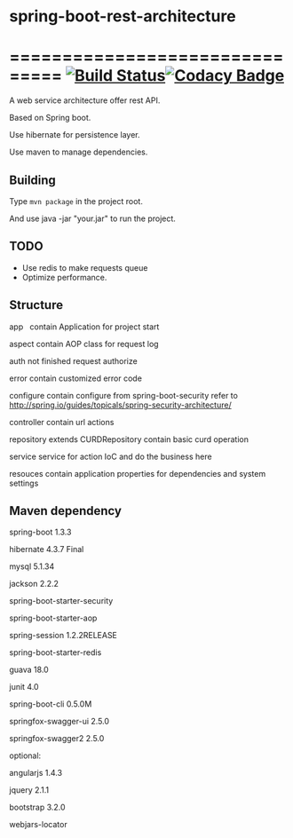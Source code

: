 # spring-boot-rest-architecture
===============================
[![Build Status](https://travis-ci.org/AlanJager/spring-boot-rest-architecture.svg?branch=master)](https://travis-ci.org/AlanJager/spring-boot-rest-architecture)[![Codacy Badge](https://api.codacy.com/project/badge/Grade/ebb41d89cdcd420e82683e1cbdba29f5)](https://www.codacy.com/app/873863981/spring-boot-rest-architecture?utm_source=github.com&amp;utm_medium=referral&amp;utm_content=AlanJager/spring-boot-rest-architecture&amp;utm_campaign=Badge_Grade)
===============================
A web service architecture offer rest API.  

Based on Spring boot.  

Use hibernate for persistence layer.  

Use maven to manage dependencies.  


Building
--------

Type `mvn package` in the project root.  

And use java -jar "your.jar" to run the project.  

TODO
----

* Use redis to make requests queue
* Optimize performance.

Structure
---------
app     contain Application for project start    

aspect  contain AOP class for request log  

auth    not finished request authorize  

error   contain customized error code  

configure    contain configure from spring-boot-security refer to   
                    http://spring.io/guides/topicals/spring-security-architecture/   

controller   contain url actions  

repository   extends CURDRepository contain basic curd operation  

service      service for action IoC and do the business here  

resouces     contain application properties for dependencies and system settings    

Maven dependency
----------------  

spring-boot 1.3.3  

hibernate 4.3.7 Final   

mysql 5.1.34  

jackson 2.2.2   

spring-boot-starter-security  

spring-boot-starter-aop  

spring-session 1.2.2RELEASE  

spring-boot-starter-redis  

guava 18.0  

junit 4.0  

spring-boot-cli 0.5.0M  

springfox-swagger-ui 2.5.0  

springfox-swagger2 2.5.0  

optional:  

angularjs 1.4.3  

jquery 2.1.1  

bootstrap 3.2.0  

webjars-locator  
